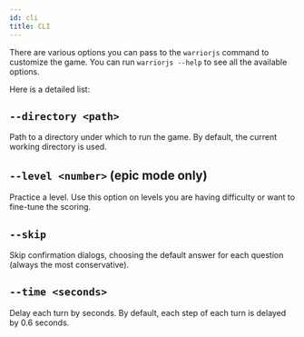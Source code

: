 ```yaml
---
id: cli
title: CLI
---
```


There are various options you can pass to the `warriorjs` command to customize
the game. You can run `warriorjs --help` to see all the available options.

Here is a detailed list:

## `--directory <path>`

Path to a directory under which to run the game. By default, the current working
directory is used.

## `--level <number>` (epic mode only)

Practice a level. Use this option on levels you are having difficulty or want to
fine-tune the scoring.

## `--skip`

Skip confirmation dialogs, choosing the default answer for each question (always
the most conservative).

## `--time <seconds>`

Delay each turn by seconds. By default, each step of each turn is delayed by 0.6
seconds.
